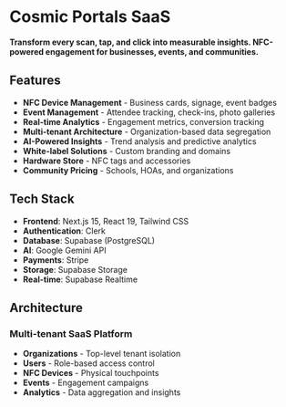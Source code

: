# Cosmic Portals SaaS

**Transform every scan, tap, and click into measurable insights. NFC-powered engagement for businesses, events, and communities.**

## Features

- **NFC Device Management** - Business cards, signage, event badges
- **Event Management** - Attendee tracking, check-ins, photo galleries
- **Real-time Analytics** - Engagement metrics, conversion tracking
- **Multi-tenant Architecture** - Organization-based data segregation
- **AI-Powered Insights** - Trend analysis and predictive analytics
- **White-label Solutions** - Custom branding and domains
- **Hardware Store** - NFC tags and accessories
- **Community Pricing** - Schools, HOAs, and organizations

## Tech Stack

- **Frontend**: Next.js 15, React 19, Tailwind CSS
- **Authentication**: Clerk
- **Database**: Supabase (PostgreSQL)
- **AI**: Google Gemini API
- **Payments**: Stripe
- **Storage**: Supabase Storage
- **Real-time**: Supabase Realtime

## Architecture

### Multi-tenant SaaS Platform
- **Organizations** - Top-level tenant isolation
- **Users** - Role-based access control
- **NFC Devices** - Physical touchpoints
- **Events** - Engagement campaigns
- **Analytics** - Data aggregation and insights
